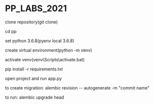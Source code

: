 # PP_LABS_2021

clone repository(git clone)

сd pp

set python 3.6.8(pyenv local 3.6.8)

create virtual environment(python -m venv)

activate venv(venv\Scripts\activate.bat)

pip install -r requirements.txt

open project and run app.py

to create migration: alembic revision -- autogenerate -m "commit name"

to run: alembic upgrade head
